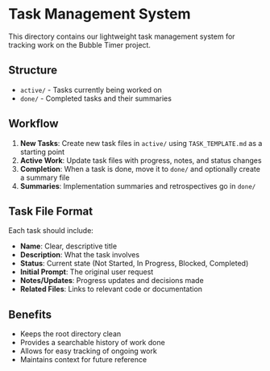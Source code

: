 # Task Management System

This directory contains our lightweight task management system for tracking work on the Bubble Timer project.

## Structure

- `active/` - Tasks currently being worked on
- `done/` - Completed tasks and their summaries

## Workflow

1. **New Tasks**: Create new task files in `active/` using `TASK_TEMPLATE.md` as a starting point
2. **Active Work**: Update task files with progress, notes, and status changes
3. **Completion**: When a task is done, move it to `done/` and optionally create a summary file
4. **Summaries**: Implementation summaries and retrospectives go in `done/`

## Task File Format

Each task should include:
- **Name**: Clear, descriptive title
- **Description**: What the task involves
- **Status**: Current state (Not Started, In Progress, Blocked, Completed)
- **Initial Prompt**: The original user request
- **Notes/Updates**: Progress updates and decisions made
- **Related Files**: Links to relevant code or documentation

## Benefits

- Keeps the root directory clean
- Provides a searchable history of work done
- Allows for easy tracking of ongoing work
- Maintains context for future reference 